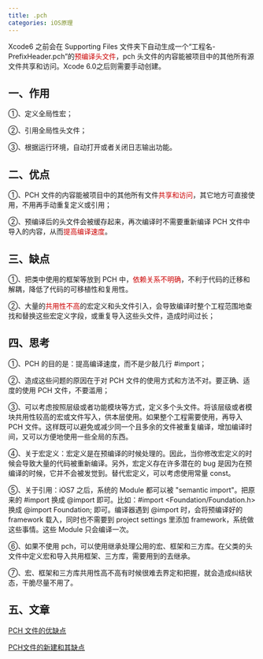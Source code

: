 ```yaml
---
title: .pch
categories: iOS原理
---
```


Xcode6 之前会在 Supporting Files 文件夹下自动生成一个“工程名-PrefixHeader.pch”的<font color=#cc0000>预编译头文件</font>，pch 头文件的内容能被项目中的其他所有源文件共享和访问。Xcode 6.0之后则需要手动创建。

## 一、作用

①、定义全局性宏；

②、引用全局性头文件；

③、根据运行环境，自动打开或者关闭日志输出功能。


## 二、优点

①、PCH 文件的内容能被项目中的其他所有文件<font color=#cc0000>共享和访问</font>，其它地方可直接使用，不用再手动重复定义或引用；

②、预编译后的头文件会被缓存起来，再次编译时不需要重新编译 PCH 文件中导入的内容，从而<font color=#cc0000>提高编译速度</font>。


## 三、缺点

①、把类中使用的框架等放到 PCH 中，<font color=#cc0000>依赖关系不明确</font>，不利于代码的迁移和解耦，降低了代码的可移植性和复用性。

②、大量的<font color=#cc0000>共用性不高</font>的宏定义和头文件引入，会导致编译时整个工程范围地查找和替换这些宏定义字段，或重复导入这些头文件，造成时间过长；


## 四、思考

①、PCH 的目的是：提高编译速度，而不是少敲几行 #import；

②、造成这些问题的原因在于对 PCH 文件的使用方式和方法不对。要正确、适度的使用 PCH 文件，不要滥用；

③、可以考虑按照层级或者功能模块等方式，定义多个头文件。将该层级或者模块共用性较高的宏或文件写入，供本层使用。如果整个工程需要使用，再导入 PCH 文件。这样既可以避免或减少同一个且多余的文件被重复编译，增加编译时间，又可以方便地使用一些全局的东西。

④、关于宏定义：宏定义是在预编译的时候处理的。因此，当你修改宏定义的时候会导致大量的代码被重新编译。另外，宏定义存在许多潜在的 bug 是因为在预编译的时候，它并不会被发觉到。替代宏定义，可以考虑使用常量 const。

⑤、关于引用：iOS7 之后，系统的 Module 都可以被 "semantic import"。把原来的 #import 换成 @import 即可。比如：#import <Foundation/Foundation.h> 换成 @import Foundation; 即可。编译器遇到 @import 时，会将预编译好的 framework 载入，同时也不需要到 project settings 里添加 framework，系统做这些事情。这些 Module 只会编译一次。

⑥、如果不使用 pch，可以使用继承处理公用的宏、框架和三方库。在父类的头文件中定义宏和导入共用框架、三方库，需要用到的去继承。

⑦、宏、框架和三方库共用性高不高有时候很难去界定和把握，就会造成纠结状态，干脆尽量不用了。


## 五、文章

[PCH 文件的优缺点](https://www.jianshu.com/p/001980b7a0c4)

[PCH文件的新建和其缺点](https://www.jianshu.com/p/2b449a4ae20f)